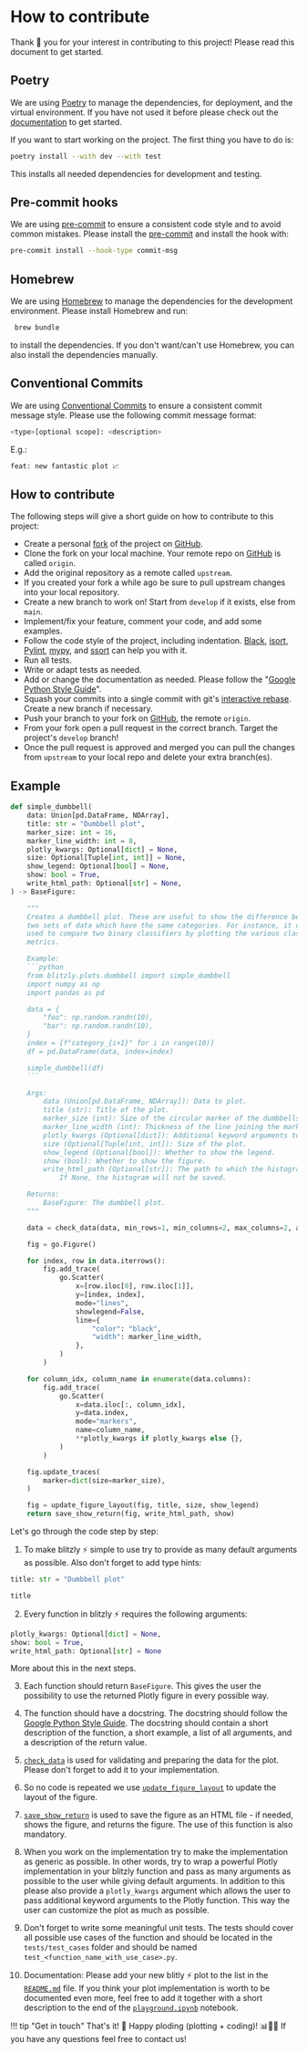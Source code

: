 # How to contribute
Thank 🙏 you for your interest in contributing to this project! Please read this document to get started.

## Poetry
We are using [Poetry](https://python-poetry.org/) to manage the dependencies, for deployment, and the virtual environment. If you have not used it before please check out the [documentation](https://python-poetry.org/docs/) to get started.

If you want to start working on the project. The first thing you have to do is:
```bash
poetry install --with dev --with test
```
This installs all needed dependencies for development and testing.

## Pre-commit hooks
We are using [pre-commit](https://pre-commit.com/) to ensure a consistent code style and to avoid common mistakes. Please install the [pre-commit](https://pre-commit.com/#installation) and install the hook with:
```bash
pre-commit install --hook-type commit-msg
```

## Homebrew
We are using [Homebrew](https://brew.sh/) to manage the dependencies for the development environment. Please install Homebrew and run:
```bash
 brew bundle
```
to install the dependencies. If you don't want/can't use Homebrew, you can also install the dependencies manually.

## Conventional Commits
We are using [Conventional Commits](https://www.conventionalcommits.org) to ensure a consistent commit message style. Please use the following commit message format:
```bash
<type>[optional scope]: <description>
```
E.g.:
```bash
feat: new fantastic plot 📈
```

## How to contribute
The following steps will give a short guide on how to contribute to this project:

- Create a personal [fork](https://github.com/invia-flights/blitzly/fork) of the project on [GitHub](https://github.com/).
- Clone the fork on your local machine. Your remote repo on [GitHub](https://github.com/) is called `origin`.
- Add the original repository as a remote called `upstream`.
- If you created your fork a while ago be sure to pull upstream changes into your local repository.
- Create a new branch to work on! Start from `develop` if it exists, else from `main`.
- Implement/fix your feature, comment your code, and add some examples.
- Follow the code style of the project, including indentation. [Black](https://github.com/psf/black), [isort](https://github.com/PyCQA/isort), [Pylint](https://github.com/PyCQA/pylint), [mypy](https://github.com/python/mypy), and [ssort](https://github.com/bwhmather/ssort) can help you with it.
- Run all tests.
- Write or adapt tests as needed.
- Add or change the documentation as needed. Please follow the "[Google Python Style Guide](https://google.github.io/styleguide/pyguide.html)".
- Squash your commits into a single commit with git's [interactive rebase](https://help.github.com/articles/interactive-rebase). Create a new branch if necessary.
- Push your branch to your fork on [GitHub](https://github.com/), the remote `origin`.
- From your fork open a pull request in the correct branch. Target the project's `develop` branch!
- Once the pull request is approved and merged you can pull the changes from `upstream` to your local repo and delete
your extra branch(es).

## Example
```python title="Example of a new plot function"
def simple_dumbbell(
    data: Union[pd.DataFrame, NDArray],
    title: str = "Dumbbell plot",
    marker_size: int = 16,
    marker_line_width: int = 8,
    plotly_kwargs: Optional[dict] = None,
    size: Optional[Tuple[int, int]] = None,
    show_legend: Optional[bool] = None,
    show: bool = True,
    write_html_path: Optional[str] = None,
) -> BaseFigure:

    """
    Creates a dumbbell plot. These are useful to show the difference between
    two sets of data which have the same categories. For instance, it can be
    used to compare two binary classifiers by plotting the various classification
    metrics.

    Example:
    ```python
    from blitzly.plots.dumbbell import simple_dumbbell
    import numpy as np
    import pandas as pd

    data = {
        "foo": np.random.randn(10),
        "bar": np.random.randn(10),
    }
    index = [f"category_{i+1}" for i in range(10)]
    df = pd.DataFrame(data, index=index)

    simple_dumbbell(df)
    ```

    Args:
        data (Union[pd.DataFrame, NDArray]): Data to plot.
        title (str): Title of the plot.
        marker_size (int): Size of the circular marker of the dumbbells.
        marker_line_width (int): Thickness of the line joining the markers.
        plotly_kwargs (Optional[dict]): Additional keyword arguments to pass to Plotly `go.Scatter`.
        size (Optional[Tuple[int, int]): Size of the plot.
        show_legend (Optional[bool]): Whether to show the legend.
        show (bool): Whether to show the figure.
        write_html_path (Optional[str]): The path to which the histogram should be written as an HTML file.
            If None, the histogram will not be saved.

    Returns:
        BaseFigure: The dumbbell plot.
    """

    data = check_data(data, min_rows=1, min_columns=2, max_columns=2, as_pandas=True)

    fig = go.Figure()

    for index, row in data.iterrows():
        fig.add_trace(
            go.Scatter(
                x=[row.iloc[0], row.iloc[1]],
                y=[index, index],
                mode="lines",
                showlegend=False,
                line={
                    "color": "black",
                    "width": marker_line_width,
                },
            )
        )

    for column_idx, column_name in enumerate(data.columns):
        fig.add_trace(
            go.Scatter(
                x=data.iloc[:, column_idx],
                y=data.index,
                mode="markers",
                name=column_name,
                **plotly_kwargs if plotly_kwargs else {},
            )
        )

    fig.update_traces(
        marker=dict(size=marker_size),
    )

    fig = update_figure_layout(fig, title, size, show_legend)
    return save_show_return(fig, write_html_path, show)
```

Let's go through the code step by step:
1. To make blitzly ⚡️ simple to use try to provide as many default arguments as possible. Also don't forget to add type hints:

```python title="Yea! 🥳"
title: str = "Dumbbell plot"
```

```python title="Nay! 😢"
title
```


2. Every function in blitzly ⚡️ requires the following arguments:
```python
plotly_kwargs: Optional[dict] = None,
show: bool = True,
write_html_path: Optional[str] = None
```
More about this in the next steps.

3. Each function should return `BaseFigure`. This gives the user the possibility to use the returned Plotly figure in every possible way.

4. The function should have a docstring. The docstring should follow the [Google Python Style Guide](https://google.github.io/styleguide/pyguide.html). The docstring should contain a short description of the function, a short example, a list of all arguments, and a description of the return value.

5. [`check_data`](https://invia-flights.github.io/blitzly/utils/#blitzly.etc.utils.check_data) is used for validating and preparing the data for the plot. Please don't forget to add it to your implementation.

6. So no code is repeated we use [`update_figure_layout`](https://invia-flights.github.io/blitzly/utils/#blitzly.etc.utils.update_figure_layout) to update the layout of the figure.

7. [`save_show_return`](https://invia-flights.github.io/blitzly/utils/#blitzly.etc.utils.save_show_return) is used to save the figure as an HTML file - if needed, shows the figure, and returns the figure. The use of this function is also mandatory.

8. When you work on the implementation try to make the implementation as generic as possible. In other words, try to wrap a powerful Plotly implementation in your blitzly function and pass as many arguments as possible to the user while giving default arguments. In addition to this please also provide a `plotly_kwargs` argument which allows the user to pass additional keyword arguments to the Plotly function. This way the user can customize the plot as much as possible.

9. Don't forget to write some meaningful unit tests. The tests should cover all possible use cases of the function and should be located in the `tests/test_cases` folder and should be named `test_<function_name_with_use_case>.py`.

10. Documentation: Please add your new blitly ⚡️ plot to the list in the [`README.md`](https://github.com/invia-flights/blitzly#available-plots-so-far-) file. If you think your plot implementation is worth to be documented even more, feel free to add it together with a short description to the end of the [`playground.ipynb`](https://github.com/invia-flights/blitzly/blob/main/examples/playground.ipynb) notebook.

!!! tip "Get in touch"
    That's it! 🎉 Happy ploding (plotting + coding)! 📊👩‍💻 If you have any questions feel free to contact us!

